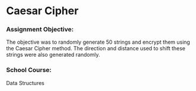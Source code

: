 # Caesar Cipher <br>
### Assignment Objective: <br>
The objective was to randomly generate 50 strings and encrypt them using the Caesar Cipher method. The direction and distance used to shift these strings were also generated randomly. <br>

### School Course: <br>
Data Structures

